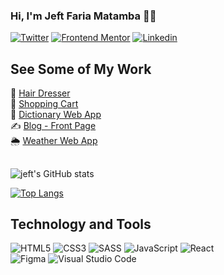 ### Hi, I'm Jeft Faria Matamba 👋🏾
[![Twitter](https://img.shields.io/badge/Twitter-1DA1F2?style=for-the-badge&logo=twitter&logoColor=white)](https://twitter.com/jeft971)
[![Frontend Mentor](https://img.shields.io/badge/Frontend_Mentor-%233F54A3.svg?style=for-the-badge&logo=frontendmentor&logoColor=white)](https://www.frontendmentor.io/profile/jeft97)
[![Linkedin](https://img.shields.io/badge/LinkedIn-0077B5?style=for-the-badge&logo=linkedin&logoColor=white)](https://www.linkedin.com/in/jefte-matamba-b57484151/)

## See Some of My Work

🎨  <a href="https://hair-jeft97.netlify.app/" target="_blank">Hair Dresser</a>  <br/>
🛒  <a href="https://shop-cart-2024.netlify.app/" target="_blank">Shopping Cart</a>   <br/>
📖  <a href="https://dictionary-web-app-jeft97.netlify.app/" target="_blank">Dictionary Web App</a> <br/>
✍️  <a href="https://personal-blog-2022.netlify.app" target="_blank">Blog - Front Page</a>   <br/>
🌦️  <a href="https://weather-jeft97.netlify.app/" target="_blank">Weather Web App</a>

##


![jeft's GitHub stats](https://github-readme-stats.vercel.app/api?username=jeft97&show_icons=true&theme=radical)

[![Top Langs](https://github-readme-stats.vercel.app/api/top-langs/?username=jeft97&layout=compact)](https://github.com/anuraghazra/github-readme-stats)

## Technology and Tools
![HTML5](https://img.shields.io/badge/html5-%23E34F26.svg?style=for-the-badge&logo=html5&logoColor=white)
![CSS3](https://img.shields.io/badge/css3-%231572B6.svg?style=for-the-badge&logo=css3&logoColor=white)
![SASS](https://img.shields.io/badge/SASS-hotpink.svg?style=for-the-badge&logo=SASS&logoColor=white)
![JavaScript](https://img.shields.io/badge/javascript-%23323330.svg?style=for-the-badge&logo=javascript&logoColor=%23F7DF1E)
![React](https://img.shields.io/badge/react-%2320232a.svg?style=for-the-badge&logo=react&logoColor=%2361DAFB)<br/>
![Figma](https://img.shields.io/badge/figma-%23F24E1E.svg?style=for-the-badge&logo=figma&logoColor=white)
![Visual Studio Code](https://img.shields.io/badge/Visual%20Studio%20Code-0078d7.svg?style=for-the-badge&logo=visual-studio-code&logoColor=white)



